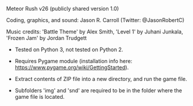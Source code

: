 Meteor Rush v26 (publicly shared version 1.0)

Coding, graphics, and sound: Jason R. Carroll (Twitter: @JasonRobertC)

Music credits: 'Battle Theme' by Alex Smith, 'Level 1' by Juhani Junkala, 'Frozen Jam' by Jordan Trudgett

- Tested on Python 3, not tested on Python 2. 

- Requires Pygame module (installation info here: https://www.pygame.org/wiki/GettingStarted). 

- Extract contents of ZIP file into a new directory, and run the game file. 

- Subfolders 'img' and 'snd' are required to be in the folder where the game file is located.
